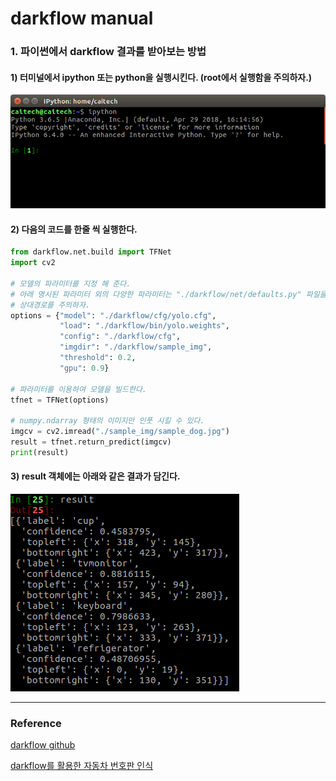 # darkflow manual

### 1. 파이썬에서 darkflow 결과를 받아보는 방법

####   1) 터미널에서 ipython 또는 python을 실행시킨다. (root에서 실행함을 주의하자.)

![ipython_screenshot](/miscellaneous/ipython_screenshot.png)



####   2) 다음의 코드를 한줄 씩 실행한다.

~~~python
from darkflow.net.build import TFNet
import cv2

# 모델의 파라미터를 지정 해 준다. 
# 아래 명시된 파라미터 외의 다양한 파라미터는 "./darkflow/net/defaults.py" 파일을 참조하거나 터미널에서 "flow --h"를 실행시킨다.
# 상대경로를 주의하자.
options = {"model": "./darkflow/cfg/yolo.cfg", 
           "load": "./darkflow/bin/yolo.weights", 
           "config": "./darkflow/cfg", 
           "imgdir": "./darkflow/sample_img",
           "threshold": 0.2, 
           "gpu": 0.9}

# 파라미터를 이용하여 모델을 빌드한다.
tfnet = TFNet(options)

# numpy.ndarray 형태의 이미지만 인풋 시킬 수 있다.
imgcv = cv2.imread("./sample_img/sample_dog.jpg")
result = tfnet.return_predict(imgcv)
print(result)
~~~



####   3) result 객체에는 아래와 같은 결과가 담긴다.

![ipython_result](/miscellaneous/ipython_result.png)





---

### Reference

[darkflow github](https://github.com/thtrieu/darkflow)

[darkflow를 활용한 자동차 번호판 인식](https://park-ju-hyeong.github.io/2018/04/11/%E1%84%8C%E1%85%A1%E1%84%83%E1%85%A9%E1%86%BC%E1%84%8E%E1%85%A1-%E1%84%87%E1%85%A5%E1%86%AB%E1%84%92%E1%85%A9%E1%84%91%E1%85%A1%E1%86%AB-%E1%84%8B%E1%85%B5%E1%86%AB%E1%84%89%E1%85%B5%E1%86%A8-(OCR)-with-YOLO-v2/)

